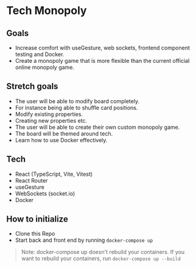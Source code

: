 # Tech Monopoly

## Goals

- Increase comfort with useGesture, web sockets, frontend component testing and Docker.
- Create a monopoly game that is more flexible than the current official online monopoly game.

## Stretch goals

- The user will be able to modify board completely.
- For instance being able to shuffle card positions.
- Modify existing properties.
- Creating new properties etc.
- The user will be able to create their own custom monopoly game.
- The board will be themed around tech.
- Learn how to use Docker effectively.

## Tech

- React (TypeScript, Vite, Vitest)
- React Router
- useGesture
- WebSockets (socket.io)
- Docker

## How to initialize

- Clone this Repo
- Start back and front end by running `docker-compose up`
> Note: docker-compose up doesn't rebuild your containers.
> If you want to rebuild your containers, run `docker-compose up --build`